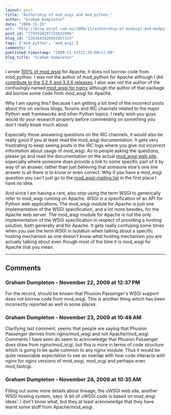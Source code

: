 ```yaml
---
layout: post
title: "Authorship of mod_wsgi and mod_python."
author: "Graham Dumpleton"
date: "2009-11-15"
url: "http://blog.dscpl.com.au/2009/11/authorship-of-modwsgi-and-modpython.html"
post_id: "7793910287155632996"
blog_id: "2363643920942057324"
tags: ['mod_python', 'mod_wsgi']
comments: 3
published_timestamp: "2009-11-15T21:28:00+11:00"
blog_title: "Graham Dumpleton"
---
```


I wrote [100% of mod\_wsgi](http://www.ohloh.net/p/mod_wsgi/contributors) for Apache, it does not borrow code from mod\_python. I was not the author of mod\_python for Apache although I did [contribute to the 3.2.X and 3.3.X releases](http://www.ohloh.net/p/mod_python/contributors). I also was not the author of the confusingly named [mod\_wsgi for nginx](http://hg.mperillo.ath.cx/nginx/mod_wsgi/) although the author of that package did borrow some code from mod\_wsgi for Apache.

  


Why I am saying this? Because I am getting a bit tired of the incorrect posts about this on various blogs, forums and IRC channels related to the major Python web frameworks and other Python topics. I really wish you guys would do your research properly before commenting on something you don't really know much about.

  


Especially those answering questions on the IRC channels, it would also be really good if you at least read the mod\_wsgi documentation. It gets very frustrating to keep seeing posts in the IRC logs where you give out incorrect information about usage of mod\_wsgi. As to people asking the questions, please go and read the documentation on the actual [mod\_wsgi web site](http://www.modwsgi.org/), especially where someone does provide a link to some specific part of it by way of an answer, rather than just believing that someone else's one line answer is all there is to know or even correct. Why if you have a mod\_wsgi question you can't just go to the [mod\_wsgi mailing list](http://groups.google.com/group/modwsgi) in the first place I have no idea.

  


And since I am having a rant, also stop using the term WSGI to generically refer to mod\_wsgi running on Apache. WSGI is a specification of an API for Python web applications. The mod\_wsgi module for Apache is just one implementation of the WSGI specification, and a lot more besides, for the Apache web server. The mod\_wsgi module for Apache is not the only implementation of the WSGI specification in respect of providing a hosting solution, both generally and for Apache. It gets really confusing some times when you use the term WSGI in isolation when talking about a specific hosting mechanism as one doesn't know what hosting mechanism you are actually talking about even though most of the time it is mod\_wsgi for Apache that you mean.

---

## Comments

### Graham Dumpleton - November 22, 2009 at 12:37 PM

For the record, should be known that Phusion Passenger's WSGI support does not borrow code from mod\_wsgi. This is another thing which has been incorrectly reported as well in some places.

### Graham Dumpleton - November 23, 2009 at 10:48 AM

Clarifying last comment, seems that people are saying that Phusion Passenger derives from nginx/mod\_wsgi and not Apache/mod\_wsgi. Comments I have seen do seem to acknowledge that Phusion Passenger does draw from nginx/mod\_scgi, but this is more in terms of code structure which is going to be quite common to any nginx module. Thus it would be quite reasonable expectation to see an overlap with how code interacts with nginx for nginx versions of mod\_wsgi, mod\_scgi and perhaps even mod\_fastcgi.

### Graham Dumpleton - November 24, 2009 at 10:35 AM

Filling out some more details about lineage, the uWSGI web site, another WSGI hosting system, says 'A bit of uWSGI code is based on mod\_wsgi ideas'. I don't know what, but they at least acknowledge that they have learnt some stuff from Apache/mod\_wsgi.

